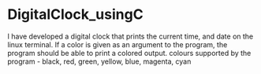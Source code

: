 # DigitalClock_usingC
I have developed a digital clock that prints the current time, and date on the linux terminal. If a color is given as an argument to the program, the program should be able to print a colored output.
colours supported by the program - black, red, green, yellow, blue, magenta, cyan
